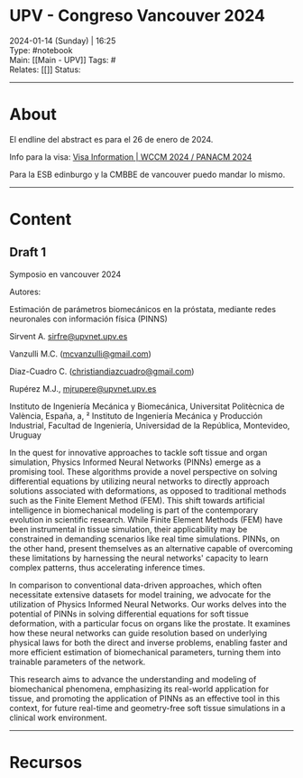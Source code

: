 # UPV - Congreso Vancouver 2024  
2024-01-14 (Sunday) | 16:25   
Type: #notebook  
Main: [[Main - UPV]]
Tags: #  
Relates: [[]]
Status: 

---
# About

El endline del abstract es para el 26 de enero de 2024.  

Info para la visa: [Visa Information | WCCM 2024 / PANACM 2024](https://www.wccm2024.org/travel-visa)  



Para la ESB edinburgo y la CMBBE de vancouver puedo mandar lo mismo. 

---
# Content 

## Draft 1   
Symposio en vancouver 2024

  

Autores:

  

Estimación de parámetros biomecánicos en la próstata, mediante redes neuronales con información física (PINNS)

Sirvent A. sirfre@upvnet.upv.es

Vanzulli M.C. ([mcvanzulli@gmail.com](mailto:mcvanzulli@gmail.com))

Diaz-Cuadro C. (christiandiazcuadro@gmail.com)

Rupérez M.J., mjrupere@upvnet.upv.es

Instituto de Ingeniería Mecánica y Biomecánica, Universitat Politècnica de València, España, a, ² Instituto de Ingeniería Mecánica y Producción Industrial, Facultad de Ingeniería, Universidad de la República, Montevideo, Uruguay


In the quest for innovative approaches to tackle soft tissue and organ simulation, Physics Informed Neural Networks (PINNs) emerge as a promising tool. These algorithms provide a novel perspective on solving differential equations by utilizing neural networks to directly approach solutions associated with deformations, as opposed to traditional methods such as the Finite Element Method (FEM). This shift towards artificial intelligence in biomechanical modeling is part of the contemporary evolution in scientific research.
While Finite Element Methods (FEM) have been instrumental in tissue simulation, their applicability may be constrained in demanding scenarios like real time simulations. PINNs, on the other hand, present themselves as an alternative capable of overcoming these limitations by harnessing the neural networks' capacity to learn complex patterns, thus accelerating inference times.
  
In comparison to conventional data-driven approaches, which often necessitate extensive datasets for model training, we advocate for the utilization of Physics Informed Neural Networks. Our works delves into the potential of PINNs in solving differential equations for soft tissue deformation, with a particular focus on organs like the prostate. It examines how these neural networks can guide resolution based on underlying physical laws for both the direct and inverse problems, enabling faster and more efficient estimation of biomechanical parameters, turning them into trainable parameters of the network.

This research aims to advance the understanding and modeling of biomechanical phenomena, emphasizing its real-world application for tissue, and promoting the application of PINNs as an effective tool in this context, for future real-time and geometry-free soft tissue simulations in a clinical work environment.


---
# Recursos  